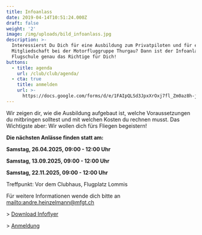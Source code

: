 ```yaml
---
title: Infoanlass
date: 2019-04-14T10:51:24.000Z
draft: false
weight: '2'
image: /img/uploads/bild_infoanlass.jpg
description: >-
  Interessierst Du Dich für eine Ausbildung zum Privatpiloten und für eine
  Mitgliedschaft bei der Motorfluggruppe Thurgau? Dann ist der Infoanlass der
  Flugschule genau das Richtige für Dich!
buttons:
  - title: agenda
    url: /club/club/agenda/
  - cta: true
    title: anmelden
    url: >-
      https://docs.google.com/forms/d/e/1FAIpQLSd3JpxXrOxj7fl_Zm0az8h-jQsAsB1TOEE2-HsOPYoi29qRUw/viewform
---
```

Wir zeigen dir, wie die Ausbildung aufgebaut ist, welche Voraussetzungen du mitbringen solltest und mit welchen Kosten du rechnen musst. Das Wichtigste aber: Wir wollen dich fürs Fliegen begeistern!

**Die nächsten Anlässe finden statt am:**

**Samstag, 26.04.2025, 09:00 - 12:00 Uhr**

**Samstag, 13.09.2025, 09:00 - 12:00 Uhr**

**Samstag, 22.11.2025, 09:00 - 12:00 Uhr**

Treffpunkt: Vor dem Clubhaus, Flugplatz Lommis

Für weitere Informationen wende dich bitte an <mailto:andre.heinzelmann@mfgt.ch>

\> [Download Infoflyer](https://drive.google.com/file/d/1CUWxwFi0aYr34fw4Wq_9qNh4x3bUTP3Z/view?usp=sharing)

\> [Anmeldung](https://docs.google.com/forms/d/e/1FAIpQLSd3JpxXrOxj7fl_Zm0az8h-jQsAsB1TOEE2-HsOPYoi29qRUw/viewform)
